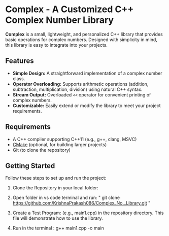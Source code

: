 # Complex - A Customized C++ Complex Number Library

**Complex** is a small, lightweight, and personalized C++ library that provides basic operations for complex numbers. Designed with simplicity in mind, this library is easy to integrate into your projects.

## Features

- **Simple Design:** A straightforward implementation of a complex number class.
- **Operator Overloading:** Supports arithmetic operations (addition, subtraction, multiplication, division) using natural C++ syntax.
- **Stream Output:** Overloaded `<<` operator for convenient printing of complex numbers.
- **Customizable:** Easily extend or modify the library to meet your project requirements.

## Requirements

- A C++ compiler supporting C++11 (e.g., g++, clang, MSVC)
- [CMake](https://cmake.org/) (optional, for building larger projects)
- Git (to clone the repository)

## Getting Started

Follow these steps to set up and run the project:

1. Clone the Repository in your local folder:

2. Open folder in vs code terminal and run: " git clone https://github.com/KrishnaPrakash086/Complex_No._Library.git "

3. Create a Test Program: (e.g., main1.cpp) in the repository directory. This file will demonstrate how to use the library.

4. Run in the terminal : g++ main1.cpp -o main
